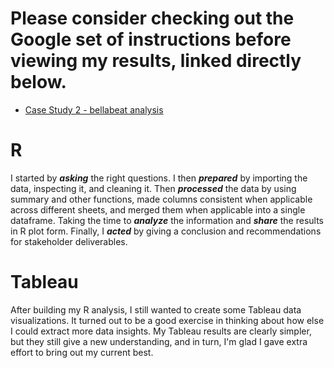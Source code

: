 # Please consider checking out the Google set of instructions before viewing my results, linked directly below.
 
* [Case Study 2 - bellabeat analysis](https://github.com/MjxSjx/Portfolio/blob/main/Case%20Study%202%20-%20bellabeat%20analysis/Case%20Study%202%20-%20bellabeat%20analysis.pdf)

# R
I started by <strong><em>asking</em></strong> the right questions. I then <strong><em>prepared</em></strong> by importing the data, inspecting it, and cleaning it. Then <strong><em>processed</em></strong> the data by using summary and other functions, made columns consistent when applicable across different sheets, and merged them when applicable into a single dataframe. Taking the time to <strong><em>analyze</em></strong> the information and <strong><em>share</em></strong> the results in R plot form. Finally, I <strong><em>acted</em></strong> by giving a conclusion and recommendations for stakeholder deliverables. 

# Tableau
After building my R analysis, I still wanted to create some Tableau data visualizations. It turned out to be a good exercise in thinking about how else I could extract more data insights. My Tableau results are clearly simpler, but they still give a new understanding, and in turn, I'm glad I gave extra effort to bring out my current best.



